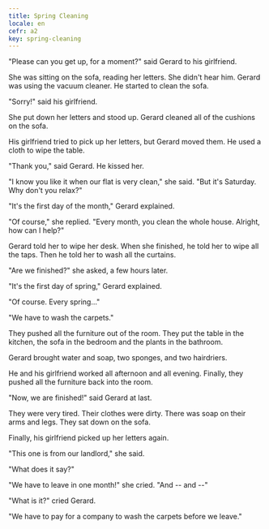 ```yaml
---
title: Spring Cleaning
locale: en
cefr: a2
key: spring-cleaning
---
```


"Please can you get up, for a moment?" said Gerard to his girlfriend.

She was sitting on the sofa, reading her letters. She didn't hear him. Gerard was using the vacuum cleaner. He started to clean the sofa.

"Sorry!" said his girlfriend.

She put down her letters and stood up. Gerard cleaned all of the cushions on the sofa.

His girlfriend tried to pick up her letters, but Gerard moved them. He used a cloth to wipe the table.

"Thank you," said Gerard. He kissed her.

"I know you like it when our flat is very clean," she said. "But it's Saturday. Why don't you relax?"

"It's the first day of the month," Gerard explained.

"Of course," she replied. "Every month, you clean the whole house. Alright, how can I help?"

Gerard told her to wipe her desk. When she finished, he told her to wipe all the taps. Then he told her to wash all the curtains.

"Are we finished?" she asked, a few hours later.

"It's the first day of spring," Gerard explained.

"Of course. Every spring..."

"We have to wash the carpets."

They pushed all the furniture out of the room. They put the table in the kitchen, the sofa in the bedroom and the plants in the bathroom.

Gerard brought water and soap, two sponges, and two hairdriers.

He and his girlfriend worked all afternoon and all evening. Finally, they pushed all the furniture back into the room.

"Now, we are finished!" said Gerard at last.

They were very tired. Their clothes were dirty. There was soap on their arms and legs. They sat down on the sofa.

Finally, his girlfriend picked up her letters again.

"This one is from our landlord," she said.

"What does it say?"

"We have to leave in one month!" she cried. "And -- and --"

"What is it?" cried Gerard.

"We have to pay for a company to wash the carpets before we leave."